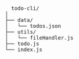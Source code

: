 <pre>

  todo-cli/
│
├── data/
│   └── todos.json
├── utils/
│   └── fileHandler.js
├── todo.js
└── index.js

</pre>

